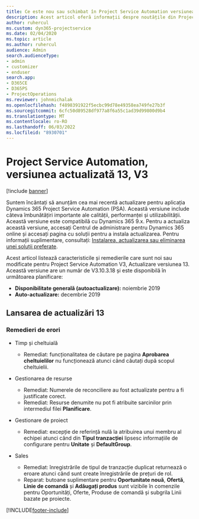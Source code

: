 ```yaml
---
title: Ce este nou sau schimbat în Project Service Automation versiunea actualizată 13, V3
description: Acest articol oferă informații despre noutățile din Project Service Automation Update Versiunea 13, V3.
author: ruhercul
ms.custom: dyn365-projectservice
ms.date: 02/04/2020
ms.topic: article
ms.author: ruhercul
audience: Admin
search.audienceType:
- admin
- customizer
- enduser
search.app:
- D365CE
- D365PS
- ProjectOperations
ms.reviewer: johnmichalak
ms.openlocfilehash: f4898391922f5ecbc99d78e49358ea749fe27b3f
ms.sourcegitcommit: 6cfc50d89528df977a8f6a55c1ad39d99800d9b4
ms.translationtype: MT
ms.contentlocale: ro-RO
ms.lasthandoff: 06/03/2022
ms.locfileid: "8930701"
---
```

# <a name="project-service-automation-update-release-13-v3"></a>Project Service Automation, versiunea actualizată 13, V3

[!include [banner](../includes/psa-now-project-operations.md)]

Suntem încântați să anunțăm cea mai recentă actualizare pentru aplicația Dynamics 365 Project Service Automation (PSA). Această versiune include câteva îmbunătățiri importante ale calității, performanței și utilizabilității. Această versiune este compatibilă cu Dynamics 365 9.x. Pentru a actualiza această versiune, accesați Centrul de administrare pentru Dynamics 365 online și accesați pagina cu soluții pentru a instala actualizarea. Pentru informații suplimentare, consultați: [Instalarea, actualizarea sau eliminarea unei soluții preferate](/power-platform/admin/install-remove-preferred-solution).

Acest articol listează caracteristicile și remedierile care sunt noi sau modificate pentru Project Service Automation V3, Actualizare versiunea 13. Această versiune are un număr de V3.10.3.18 și este disponibilă în următoarea planificare:

- **Disponibilitate generală (autoactualizare):** noiembrie 2019
- **Auto-actualizare:** decembrie 2019


## <a name="update-release-13"></a>Lansarea de actualizări 13 

### <a name="bug-fixes"></a>Remedieri de erori

- Timp și cheltuială

     - Remediat: funcționalitatea de căutare pe pagina **Aprobarea cheltuielilor** nu funcționează atunci când căutați după scopul cheltuielii.

- Gestionarea de resurse

     - Remediat: Numerele de reconciliere au fost actualizate pentru a fi justificate corect.
     - Remediat: Resurse denumite nu pot fi atribuite sarcinilor prin intermediul filei **Planificare**.

- Gestionare de proiect

     - Remediat: excepție de referință nulă la atribuirea unui membru al echipei atunci când din **Tipul tranzacției** lipsesc informațiile de configurare pentru **Unitate** și **DefaultGroup**.

- Sales

     - Remediat: înregistrările de tipul de tranzacție duplicat returnează o eroare atunci când sunt create înregistrările de prețuri de rol.
     - Reparat: butoane suplimentare pentru **Oportunitate nouă**, **Ofertă**, **Linie de comandă** și **Adăugați produs** sunt vizibile în comenzile pentru Oportunități, Oferte, Produse de comandă și subgrila Linii bazate pe proiecte.




[!INCLUDE[footer-include](../includes/footer-banner.md)]
